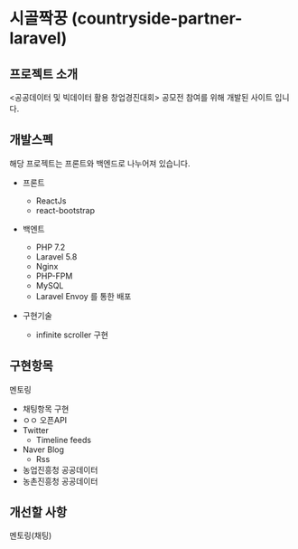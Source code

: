 # 시골짝꿍 (countryside-partner-laravel)

## 프로젝트 소개
<공공데이터 및 빅데이터 활용 창업경진대회> 공모전 참여를 위해 개발된 사이트 입니다.




## 개발스펙
해당 프로젝트는 프론트와 백엔드로 나누어져 있습니다.

* 프론트
    * ReactJs
    * react-bootstrap

* 백엔트
    * PHP 7.2
    * Laravel 5.8
    * Nginx
    * PHP-FPM
    * MySQL
    * Laravel Envoy 를 통한 배포

* 구현기술
    * infinite scroller 구현



## 구현항목
멘토링
   * 채팅항목 구현
   * ㅇㅇ
오픈API
   * Twitter
        * Timeline feeds
   * Naver Blog
        * Rss
   * 농업진흥청 공공데이터
   * 농촌진흥청 공공데이터


## 개선할 사항

멘토링(채팅)


